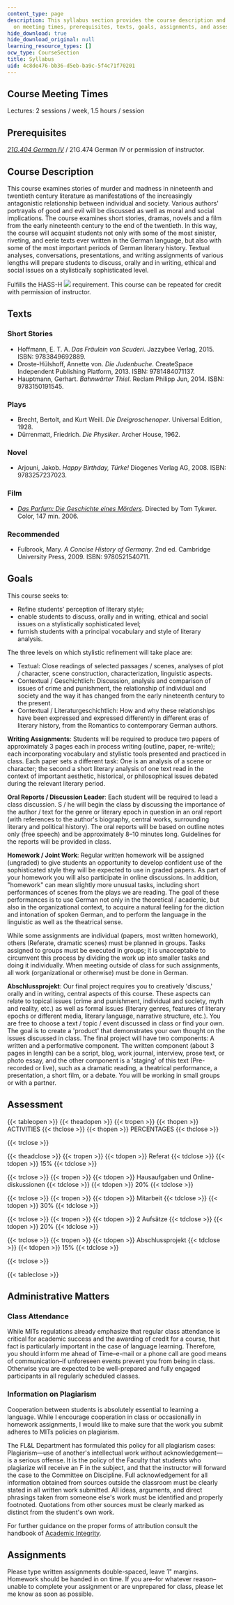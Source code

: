 ```yaml
---
content_type: page
description: This syllabus section provides the course description and information
  on meeting times, prerequisites, texts, goals, assignments, and assessments.
hide_download: true
hide_download_original: null
learning_resource_types: []
ocw_type: CourseSection
title: Syllabus
uid: 4c8de476-bb36-d5eb-ba9c-5f4c71f70201
---
```


Course Meeting Times
--------------------

Lectures: 2 sessions / week, 1.5 hours / session

Prerequisites
-------------

[_21G.404 German IV_](/courses/21g-404-german-iv-spring-2005) / 21G.474 German IV or permission of instructor.

Course Description
------------------

This course examines stories of murder and madness in nineteenth and twentieth century literature as manifestations of the increasingly antagonistic relationship between individual and society. Various authors' portrayals of good and evil will be discussed as well as moral and social implications. The course examines short stories, dramas, novels and a film from the early nineteenth century to the end of the twentieth. In this way, the course will acquaint students not only with some of the most sinister, riveting, and eerie texts ever written in the German language, but also with some of the most important periods of German literary history. Textual analyses, conversations, presentations, and writing assignments of various lengths will prepare students to discuss, orally and in writing, ethical and social issues on a stylistically sophisticated level.

Fulfills the HASS-H ![](/images/educator/icon-question-hass-h.png) requirement. This course can be repeated for credit with permission of instructor.

Texts
-----

### Short Stories

*   Hoffmann, E. T. A. _Das Fräulein von Scuderi_. Jazzybee Verlag, 2015. ISBN: 9783849692889.
*   Droste-Hülshoff, Annette von. _Die Judenbuche_. CreateSpace Independent Publishing Platform, 2013. ISBN: 9781484071137.
*   Hauptmann, Gerhart. _Bahnwärter Thiel_. Reclam Philipp Jun, 2014. ISBN: 9783150191545.

### Plays

*   Brecht, Bertolt, and Kurt Weill. _Die Dreigroschenoper_. Universal Edition, 1928.
*   Dürrenmatt, Friedrich. _Die Physiker_. Archer House, 1962.

### Novel

*   Arjouni, Jakob. _Happy Birthday, Türke!_ Diogenes Verlag AG, 2008. ISBN: 9783257237023.

### Film

*   _[Das Parfum: Die Geschichte eines Mörders](http://www.imdb.com/title/tt0396171/)_. Directed by Tom Tykwer. Color, 147 min. 2006.

### Recommended

*   Fulbrook, Mary. _A Concise History of Germany_. 2nd ed. Cambridge University Press, 2009. ISBN: 9780521540711.

Goals
-----

This course seeks to:

*   Refine students' perception of literary style;
*   enable students to discuss, orally and in writing, ethical and social issues on a stylistically sophisticated level;
*   furnish students with a principal vocabulary and style of literary analysis.

The three levels on which stylistic refinement will take place are:

*   Textual: Close readings of selected passages / scenes, analyses of plot / character, scene construction, characterization, linguistic aspects.
*   Contextual / Geschichtlich: Discussion, analysis and comparison of issues of crime and punishment, the relationship of individual and society and the way it has changed from the early nineteenth century to the present.
*   Contextual / Literaturgeschichtlich: How and why these relationships have been expressed and expressed differently in different eras of literary history, from the Romantics to contemporary German authors.

**Writing Assignments**: Students will be required to produce two papers of approximately 3 pages each in process writing (outline, paper, re-write); each incorporating vocabulary and stylistic tools presented and practiced in class. Each paper sets a different task: One is an analysis of a scene or character; the second a short literary analysis of one text read in the context of important aesthetic, historical, or philosophical issues debated during the relevant literary period.

**Oral Reports / Discussion Leader**: Each student will be required to lead a class discussion. S / he will begin the class by discussing the importance of the author / text for the genre or literary epoch in question in an oral report (with references to the author's biography, central works, surrounding literary and political history). The oral reports will be based on outline notes only (free speech) and be approximately 8–10 minutes long. Guidelines for the reports will be provided in class.

**Homework / Joint Work**: Regular written homework will be assigned (ungraded) to give students an opportunity to develop confident use of the sophisticated style they will be expected to use in graded papers. As part of your homework you will also participate in online discussions. In addition, "homework" can mean slightly more unusual tasks, including short performances of scenes from the plays we are reading. The goal of these performances is to use German not only in the theoretical / academic, but also in the organizational context, to acquire a natural feeling for the diction and intonation of spoken German, and to perform the language in the linguistic as well as the theatrical sense.

While some assignments are individual (papers, most written homework), others (Referate, dramatic scenes) must be planned in groups. Tasks assigned to groups must be executed in groups; it is unacceptable to circumvent this process by dividing the work up into smaller tasks and doing it individually. When meeting outside of class for such assignments, all work (organizational or otherwise) must be done in German.

**Abschlussprojekt**: Our final project requires you to creatively 'discuss,' orally and in writing, central aspects of this course. These aspects can relate to topical issues (crime and punishment, individual and society, myth and reality, etc.) as well as formal issues (literary genres, features of literary epochs or different media, literary language, narrative structure, etc.). You are free to choose a text / topic / event discussed in class or find your own. The goal is to create a 'product' that demonstrates your own thought on the issues discussed in class. The final project will have two components: A written and a performative component. The written component (about 3 pages in length) can be a script, blog, work journal, interview, prose text, or photo essay, and the other component is a 'staging' of this text (Pre-recorded or live), such as a dramatic reading, a theatrical performance, a presentation, a short film, or a debate. You will be working in small groups or with a partner.

Assessment
----------

{{< tableopen >}}
{{< theadopen >}}
{{< tropen >}}
{{< thopen >}}
ACTIVITIES
{{< thclose >}}
{{< thopen >}}
PERCENTAGES
{{< thclose >}}

{{< trclose >}}

{{< theadclose >}}
{{< tropen >}}
{{< tdopen >}}
Referat
{{< tdclose >}}
{{< tdopen >}}
15%
{{< tdclose >}}

{{< trclose >}}
{{< tropen >}}
{{< tdopen >}}
Hausaufgaben und Online-diskussionen
{{< tdclose >}}
{{< tdopen >}}
20%
{{< tdclose >}}

{{< trclose >}}
{{< tropen >}}
{{< tdopen >}}
Mitarbeit
{{< tdclose >}}
{{< tdopen >}}
30%
{{< tdclose >}}

{{< trclose >}}
{{< tropen >}}
{{< tdopen >}}
2 Aufsätze
{{< tdclose >}}
{{< tdopen >}}
20%
{{< tdclose >}}

{{< trclose >}}
{{< tropen >}}
{{< tdopen >}}
Abschlussprojekt
{{< tdclose >}}
{{< tdopen >}}
15%
{{< tdclose >}}

{{< trclose >}}

{{< tableclose >}}

Administrative Matters
----------------------

### Class Attendance

While MITs regulations already emphasize that regular class attendance is critical for academic success and the awarding of credit for a course, that fact is particularly important in the case of language learning. Therefore, you should inform me ahead of Time–e-mail or a phone call are good means of communication–if unforeseen events prevent you from being in class. Otherwise you are expected to be well-prepared and fully engaged participants in all regularly scheduled classes.

### Information on Plagiarism

Cooperation between students is absolutely essential to learning a language. While I encourage cooperation in class or occasionally in homework assignments, I would like to make sure that the work you submit adheres to MITs policies on plagiarism.

The FL&L Department has formulated this policy for all plagiarism cases:  
Plagiarism—use of another's intellectual work without acknowledgement—is a serious offense. It is the policy of the Faculty that students who plagiarize will receive an F in the subject, and that the instructor will forward the case to the Committee on Discipline. Full acknowledgement for all information obtained from sources outside the classroom must be clearly stated in all written work submitted. All ideas, arguments, and direct phrasings taken from someone else's work must be identified and properly footnoted. Quotations from other sources must be clearly marked as distinct from the student's own work.

For further guidance on the proper forms of attribution consult the handbook of [Academic Integrity](http://integrity.mit.edu).

Assignments
-----------

Please type written assignments double-spaced, leave 1" margins. Homework should be handed in on time. If you are–for whatever reason–unable to complete your assignment or are unprepared for class, please let me know as soon as possible.
